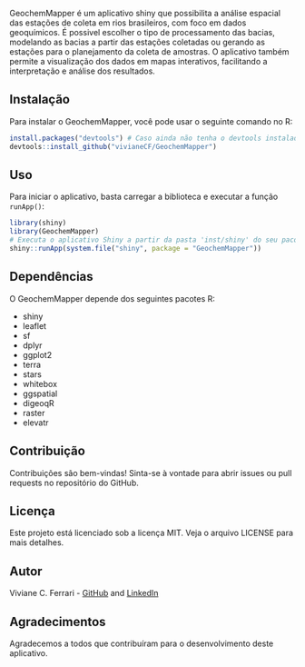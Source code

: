 GeochemMapper é um aplicativo shiny que possibilita a análise espacial das estações de coleta em rios brasileiros, com foco em dados geoquímicos. É possivel escolher o tipo de processamento das bacias, modelando as bacias a partir das estações coletadas ou gerando as estações para o planejamento da coleta de amostras. O aplicativo também permite a visualização dos dados em mapas interativos, facilitando a interpretação e análise dos resultados.

## Instalação
Para instalar o GeochemMapper, você pode usar o seguinte comando no R:

```R
install.packages("devtools") # Caso ainda não tenha o devtools instalado
devtools::install_github("vivianeCF/GeochemMapper")   
```
## Uso
Para iniciar o aplicativo, basta carregar a biblioteca e executar a função `runApp()`:

```R
library(shiny)
library(GeochemMapper)
# Executa o aplicativo Shiny a partir da pasta 'inst/shiny' do seu pacote
shiny::runApp(system.file("shiny", package = "GeochemMapper"))
```

## Dependências
O GeochemMapper depende dos seguintes pacotes R:
- shiny
- leaflet
- sf    
- dplyr 
- ggplot2
- terra
- stars
- whitebox
- ggspatial
- digeoqR
- raster
- elevatr

## Contribuição
Contribuições são bem-vindas! Sinta-se à vontade para abrir issues ou pull requests no repositório do GitHub.
## Licença
Este projeto está licenciado sob a licença MIT. Veja o arquivo LICENSE para mais detalhes.
## Autor
Viviane C. Ferrari - [GitHub](#autor) and [LinkedIn](https://www.linkedin.com/in/viviane-carillo-ferrari-8aaa6411b/)
## Agradecimentos
Agradecemos a todos que contribuíram para o desenvolvimento deste aplicativo.
